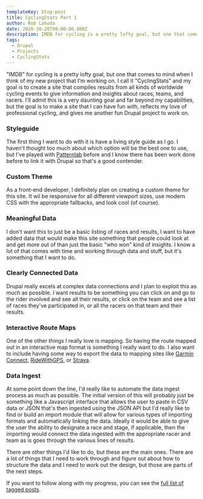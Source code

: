 ```yaml
---
templateKey: blog-post
title: CyclingStats Part 1
author: Rob Lahoda
date: 2020-10-20T00:00:00.000Z
description: IMDB for cycling is a pretty lofty goal, but one that comes to mind when I think of my new project that I'm working on.
tags:
  - Drupal
  - Projects
  - CyclingStats
---
```


"IMDB" for cycling is a pretty lofty goal, but one that comes to mind when I think of my new project that I'm working on. I call it "CyclingStats" and my goal is to create a site that compiles results from all kinds of worldwide cycling events to give information and insights about races, teams, and racers. I'll admit this is a very daunting goal and far beyond my capabilities, but the goal is to make a site that I can have fun with, reflects my love of professional cycling, and gives me another fun Drupal project to work on.

### Styleguide

The first thing I want to do with it is have a living style guide as I go. I haven't thought too much about which option will be the best one to use, but I've played with [Patternlab](https://patternlab.io/) before and I know there has been work done before to link it with Drupal so that's a good contender.

### Custom Theme

As a front-end developer, I definitely plan on creating a custom theme for this site. It wil be responsive for all different viewport sizes, use modern CSS with the appropriate fallbacks, and look cool (of course).

### Meaningful Data

I don't want this to just be a basic listing of races and results, I want to have added data that would make this site something that people could look at and get more out of than just the basic "who won" kind of insights. I know a lot of that comes with time and working through data and stuff, but it's something that I want to do.

### Clearly Connected Data

Drupal really excels at complex data connections and I plan to exploit this as much as possible. I want results to be something you can click on and go to the rider involved and see all their results, or click on the team and see a list of races they've participated in, or all the racers on that team and their results.

### Interactive Route Maps

One of the other things I really love is mapping. So having the route mapped out in an interactive map format is something I really want to do. I also want to include having some way to export the data to mapping sites like [Garmin Connect](https://connect.garmin.com/), [RideWithGPS](https://ridewithgps.com/), or [Strava](https://www.strava.com/).

### Data Ingest

At some point down the line, I'd really like to automate the data ingest process as much as possible. The initial version of this will probably just be something like a Javascript interface that allows the user to paste in CSV data or JSON that's then ingested using the JSON API but I'd really like to find or build an import module that will allow for various types of importing formats and automatically linking the data. Ideally it would be able to give the user the ability to designate a race and stage, if applicable, then the importing would connect the data ingested with the appropriate racer and team as is goes through the various lines of results.

There are other things I'd like to do, but these are the main ones. There are a lot of things that I need to work through and figure out about how to structure the data and I need to work out the design, but those are parts of the next steps.

If you want to follow along with my progress, you can see the [full list of tagged posts](/tags/cyclingStats/).
